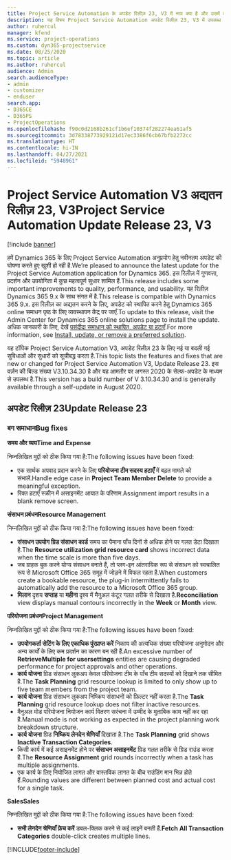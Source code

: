 ```yaml
---
title: Project Service Automation के अपडेट रिलीज़ 23, V3 में नया क्या है और उसमें क्या परिवर्तन हुआ है
description: यह विषय Project Service Automation अपडेट रिलीज़ 23, V3 में उपलब्ध सुविधाओं और सुधारों को सूचीबद्ध करता है.
author: ruhercul
manager: kfend
ms.service: project-operations
ms.custom: dyn365-projectservice
ms.date: 08/25/2020
ms.topic: article
ms.author: ruhercul
audience: Admin
search.audienceType:
- admin
- customizer
- enduser
search.app:
- D365CE
- D365PS
- ProjectOperations
ms.openlocfilehash: f90c0d2168b261cf1b6ef10374f282274ea61af5
ms.sourcegitcommit: 3d78338773929121d17ec3386f6cb67bfb2272cc
ms.translationtype: HT
ms.contentlocale: hi-IN
ms.lasthandoff: 04/27/2021
ms.locfileid: "5948961"
---
```

# <a name="project-service-automation-update-release-23-v3"></a><span data-ttu-id="a5012-103">Project Service Automation V3 अद्यतन रिलीज़ 23, V3</span><span class="sxs-lookup"><span data-stu-id="a5012-103">Project Service Automation Update Release 23, V3</span></span>

[!include [banner](../includes/psa-now-project-operations.md)]

<span data-ttu-id="a5012-104">हमें Dynamics 365 के लिए Project Service Automation अनुप्रयोग हेतु नवीनतम अपडेट की घोषणा करते हुए खुशी हो रही है.</span><span class="sxs-lookup"><span data-stu-id="a5012-104">We’re pleased to announce the latest update for the Project Service Automation application for Dynamics 365.</span></span> <span data-ttu-id="a5012-105">इस रिलीज़ में गुणवत्ता, प्रदर्शन और उपयोगिता में कुछ महत्वपूर्ण सुधार शामिल हैं.</span><span class="sxs-lookup"><span data-stu-id="a5012-105">This release includes some important improvements to quality, performance, and usability.</span></span> <span data-ttu-id="a5012-106">यह रिलीज़ Dynamics 365 9.x के साथ संगत में है.</span><span class="sxs-lookup"><span data-stu-id="a5012-106">This release is compatible with Dynamics 365 9.x.</span></span> <span data-ttu-id="a5012-107">इस रिलीज़ का अद्यतन करने के लिए, अपडेट को स्थापित करने हेतु Dynamics 365 online समाधन पृष्ठ के लिए व्यवस्थापन केंद्र पर जाएँ.</span><span class="sxs-lookup"><span data-stu-id="a5012-107">To update to this release, visit the Admin Center for Dynamics 365 online solutions page to install the update.</span></span> <span data-ttu-id="a5012-108">अधिक जानकारी के लिए, देखें [पसंदीदा समाधान को स्थापित, अपडेट या हटाएँ](/power-platform/admin/install-remove-preferred-solution).</span><span class="sxs-lookup"><span data-stu-id="a5012-108">For more information, see [Install, update, or remove a preferred solution](/power-platform/admin/install-remove-preferred-solution).</span></span>

<span data-ttu-id="a5012-109">यह टॉपिक Project Service Automation V3, अपडेट रिलीज़ 23 के लिए नई या बदली गई सुविधाओं और सुधारों को सूचीबद्ध करता है.</span><span class="sxs-lookup"><span data-stu-id="a5012-109">This topic lists the features and fixes that are new or changed for Project Service Automation V3, Update Release 23.</span></span> <span data-ttu-id="a5012-110">इस वर्ज़न की बिल्ड संख्या V3.10.34.30 है और यह आमतौर पर अगस्त 2020 के सेल्फ-अपडेट के माध्यम से उपलब्ध है.</span><span class="sxs-lookup"><span data-stu-id="a5012-110">This version has a build number of V 3.10.34.30 and is generally available through a self-update in August 2020.</span></span>

## <a name="update-release-23"></a><span data-ttu-id="a5012-111">अपडेट रिलीज़ 23</span><span class="sxs-lookup"><span data-stu-id="a5012-111">Update Release 23</span></span>

### <a name="bug-fixes"></a><span data-ttu-id="a5012-112">बग समाधान</span><span class="sxs-lookup"><span data-stu-id="a5012-112">Bug fixes</span></span>

<span data-ttu-id="a5012-113">**समय और व्यय**</span><span class="sxs-lookup"><span data-stu-id="a5012-113">**Time and Expense**</span></span>

<span data-ttu-id="a5012-114">निम्नलिखित मुद्दों को ठीक किया गया है:</span><span class="sxs-lookup"><span data-stu-id="a5012-114">The following issues have been fixed:</span></span>
- <span data-ttu-id="a5012-115">एक सार्थक अपवाद प्रदान करने के लिए **परियोजना टीम सदस्य हटाएँ** में बढ़त मामले को संभालें.</span><span class="sxs-lookup"><span data-stu-id="a5012-115">Handle edge case in **Project Team Member Delete** to provide a meaningful exception.</span></span>
- <span data-ttu-id="a5012-116">रिक्त हटाएँ स्क्रीन में असाइनमेंट आयात के परिणाम.</span><span class="sxs-lookup"><span data-stu-id="a5012-116">Assignment import results in a blank remove screen.</span></span>

<span data-ttu-id="a5012-117">**संसाधन प्रबंधन**</span><span class="sxs-lookup"><span data-stu-id="a5012-117">**Resource Management**</span></span>

<span data-ttu-id="a5012-118">निम्नलिखित मुद्दों को ठीक किया गया है:</span><span class="sxs-lookup"><span data-stu-id="a5012-118">The following issues have been fixed:</span></span>

- <span data-ttu-id="a5012-119">**संसाधन उपयोग ग्रिड संसाधन कार्ड** समय का पैमाना पाँच दिनों से अधिक होने पर गलत डेटा दिखाता है.</span><span class="sxs-lookup"><span data-stu-id="a5012-119">The **Resource utilization grid resource card** shows incorrect data when the time scale is more than five days.</span></span>
- <span data-ttu-id="a5012-120">जब ग्राहक बुक करने योग्य संसाधन बनाते हैं, तो प्लग-इन आंतरायिक रूप से संसाधन को स्वचालित रूप से Microsoft Office 365 समूह में जोड़ने में विफल रहता है.</span><span class="sxs-lookup"><span data-stu-id="a5012-120">When customers create a bookable resource, the plug-in intermittently fails to automatically add the resource to a Microsoft Office 365 group.</span></span>
- <span data-ttu-id="a5012-121">**मिलान** दृशय **सप्ताह** या **महीना** दृश्य में मैनुअल कंटूर गलत तरीके से दिखाता है.</span><span class="sxs-lookup"><span data-stu-id="a5012-121">**Reconciliation** view displays manual contours incorrectly in the **Week** or **Month** view.</span></span>

<span data-ttu-id="a5012-122">**परियोजना प्रबंधन**</span><span class="sxs-lookup"><span data-stu-id="a5012-122">**Project Management**</span></span>

<span data-ttu-id="a5012-123">निम्नलिखित मुद्दों को ठीक किया गया है:</span><span class="sxs-lookup"><span data-stu-id="a5012-123">The following issues have been fixed:</span></span>

- <span data-ttu-id="a5012-124">**उपयोगकर्ता सेटिंग के लिए एकाधिक पुंरप्राप्त करें** निकाय की अत्यधिक संख्या परियोजना अनुमोदन और अन्य कार्यों के लिए कम प्रदर्शन का कारण बन रही हैं.</span><span class="sxs-lookup"><span data-stu-id="a5012-124">An excessive number of **RetrieveMultiple for usersettings** entities are causing degraded performance for project approvals and other operations.</span></span>
- <span data-ttu-id="a5012-125">**कार्य योजना** ग्रिड संसाधन लुकअप केवल परियोजना टीम के पाँच टीम सदस्यों को दिखाने तक सीमित है.</span><span class="sxs-lookup"><span data-stu-id="a5012-125">The **Task Planning** grid resource lookup is limited to only show up to five team members from the project team.</span></span> 
- <span data-ttu-id="a5012-126">**कार्य योजना** ग्रिड संसाधन लुकअप निष्क्रिय संसाधनों को फ़िल्टर नहीं करता है.</span><span class="sxs-lookup"><span data-stu-id="a5012-126">The **Task Planning** grid resource lookup does not filter inactive resources.</span></span>
- <span data-ttu-id="a5012-127">मैनुअल मोड परियोजना नियोजन कार्य वितरण सरंचना में उम्मीद के मुताबिक काम नहीं कर रहा है.</span><span class="sxs-lookup"><span data-stu-id="a5012-127">Manual mode is not working as expected in the project planning work breakdown structure.</span></span>
- <span data-ttu-id="a5012-128">**कार्य योजना** ग्रिड **निष्क्रिय लेनदेन श्रेणियाँ** दिखाता है.</span><span class="sxs-lookup"><span data-stu-id="a5012-128">The **Task Planning** grid shows **Inactive Transaction Categories**.</span></span>
- <span data-ttu-id="a5012-129">किसी कार्य में कई असाइनमेंट होने पर **संसाधन असाइनमेंट** ग्रिड गलत तरीके से ग्रिड राउंड करता है.</span><span class="sxs-lookup"><span data-stu-id="a5012-129">The **Resource Assignment** grid rounds incorrectly when a task has multiple assignments.</span></span>
- <span data-ttu-id="a5012-130">एक कार्य के लिए नियोजित लागत और वास्तविक लागत के बीच राउंडिंग मान भिन्न होते हैं.</span><span class="sxs-lookup"><span data-stu-id="a5012-130">Rounding values are different between planned cost and actual cost for a single task.</span></span>

<span data-ttu-id="a5012-131">**Sales**</span><span class="sxs-lookup"><span data-stu-id="a5012-131">**Sales**</span></span>

<span data-ttu-id="a5012-132">निम्नलिखित मुद्दों को ठीक किया गया है:</span><span class="sxs-lookup"><span data-stu-id="a5012-132">The following issues have been fixed:</span></span>

- <span data-ttu-id="a5012-133">**सभी लेनदेन श्रेणियाँ फ़ेच करें** डबल-क्लिक करने से कई लाइनें बनती हैं.</span><span class="sxs-lookup"><span data-stu-id="a5012-133">**Fetch All Transaction Categories** double-click creates multiple lines.</span></span>


[!INCLUDE[footer-include](../includes/footer-banner.md)]
